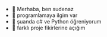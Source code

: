 - 👋 Merhaba, ben sudenaz
- 👀 programlamaya ilgim var
- 🌱 şuanda c# ve Python öğreniyorum 
- 💞️ farklı proje fikirlerine açığım 

